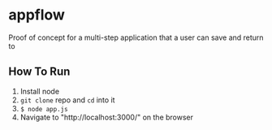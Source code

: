 # appflow
Proof of concept for a multi-step application that a user can save and return to

## How To Run
1. Install node
2. `git clone` repo and `cd` into it
3. `$ node app.js`
4. Navigate to "http://localhost:3000/" on the browser
